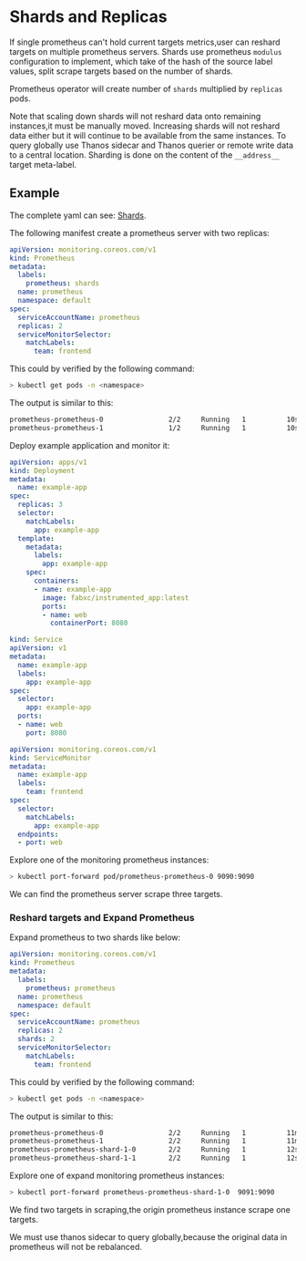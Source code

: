 # Shards and Replicas

If single prometheus can't hold current targets metrics,user can reshard targets on multiple prometheus servers.
Shards use prometheus `modulus` configuration to implement, which take of the hash of the source label values, split scrape targets based on the number of shards.

Prometheus operator will create  number of `shards` multiplied by `replicas` pods.

Note that scaling down shards will not reshard data onto remaining instances,it must be manually moved. Increasing shards will not reshard data either but it will continue to be available from the same instances. 
To query globally use Thanos sidecar and Thanos querier or remote write data to a central location. Sharding is done on the content of the `__address__` target meta-label.

## Example

The complete yaml can see: [Shards][shards].

The following manifest create a prometheus server with two replicas:
```yaml mdox-exec="cat example/shards/prometheus.yaml"
apiVersion: monitoring.coreos.com/v1
kind: Prometheus
metadata:
  labels:
    prometheus: shards
  name: prometheus
  namespace: default
spec:
  serviceAccountName: prometheus
  replicas: 2
  serviceMonitorSelector:
    matchLabels:
      team: frontend
```

This could by verified by the following command:
  
```bash
> kubectl get pods -n <namespace>
```
  
The output is similar to this:
  
```bash
prometheus-prometheus-0                2/2     Running   1          10s
prometheus-prometheus-1                1/2     Running   1          10s
```

Deploy example application and monitor it:

```yaml mdox-exec="cat example/shards/example-app-deployment.yaml"
apiVersion: apps/v1
kind: Deployment
metadata:
  name: example-app
spec:
  replicas: 3
  selector:
    matchLabels:
      app: example-app
  template:
    metadata:
      labels:
        app: example-app
    spec:
      containers:
      - name: example-app
        image: fabxc/instrumented_app:latest
        ports:
        - name: web
          containerPort: 8080
```

```yaml mdox-exec="cat example/shards/example-app-service.yaml"
kind: Service
apiVersion: v1
metadata:
  name: example-app
  labels:
    app: example-app
spec:
  selector:
    app: example-app
  ports:
  - name: web
    port: 8080
```

```yaml mdox-exec="cat example/shards/example-app-service-monitor.yaml"
apiVersion: monitoring.coreos.com/v1
kind: ServiceMonitor
metadata:
  name: example-app
  labels:
    team: frontend
spec:
  selector:
    matchLabels:
      app: example-app
  endpoints:
  - port: web
```

Explore one of the monitoring prometheus instances:

```bash
> kubectl port-forward pod/prometheus-prometheus-0 9090:9090
```

We can find the prometheus server scrape three targets.

### Reshard targets and Expand Prometheus

Expand prometheus to two shards like below:
```yaml mdox-exec="cat example/shards/prometheus.yaml"
apiVersion: monitoring.coreos.com/v1
kind: Prometheus
metadata:
  labels:
    prometheus: prometheus
  name: prometheus
  namespace: default
spec:
  serviceAccountName: prometheus
  replicas: 2
  shards: 2
  serviceMonitorSelector:
    matchLabels:
      team: frontend
```

This could by verified by the following command:
  
```bash
> kubectl get pods -n <namespace>
```
  
The output is similar to this:
  
```bash
prometheus-prometheus-0                2/2     Running   1          11m
prometheus-prometheus-1                2/2     Running   1          11m
prometheus-prometheus-shard-1-0        2/2     Running   1          12s
prometheus-prometheus-shard-1-1        2/2     Running   1          12s
```

Explore one of expand monitoring prometheus instances:

```bash
> kubectl port-forward prometheus-prometheus-shard-1-0  9091:9090
```

We find two targets in scraping,the origin prometheus instance scrape one targets.

We must use thanos sidecar to query globally,because the original data in prometheus will not be rebalanced.


[shards]: ../../example/shards





